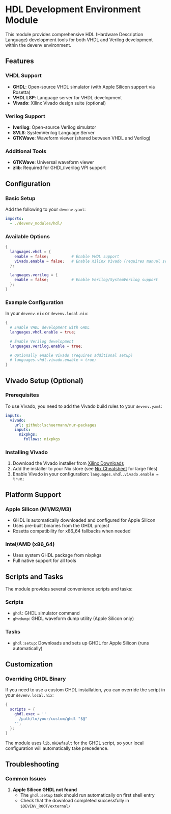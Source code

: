 # HDL Development Environment Module

This module provides comprehensive HDL (Hardware Description Language) development tools for both VHDL and Verilog development within the devenv environment.

## Features

### VHDL Support
- **GHDL**: Open-source VHDL simulator (with Apple Silicon support via Rosetta)
- **VHDL LSP**: Language server for VHDL development
- **Vivado**: Xilinx Vivado design suite (optional)

### Verilog Support
- **Iverilog**: Open-source Verilog simulator
- **SVLS**: SystemVerilog Language Server
- **GTKWave**: Waveform viewer (shared between VHDL and Verilog)

### Additional Tools
- **GTKWave**: Universal waveform viewer
- **zlib**: Required for GHDL/Iverilog VPI support

## Configuration

### Basic Setup

Add the following to your `devenv.yaml`:

```yaml
imports:
  - ./devenv_modules/hdl/
```

### Available Options

```nix
{
  languages.vhdl = {
    enable = false;          # Enable VHDL support
    vivado.enable = false;   # Enable Xilinx Vivado (requires manual setup)
  };

  languages.verilog = {
    enable = false;          # Enable Verilog/SystemVerilog support
  };
}
```

### Example Configuration

In your `devenv.nix` or `devenv.local.nix`:

```nix
{
  # Enable VHDL development with GHDL
  languages.vhdl.enable = true;

  # Enable Verilog development
  languages.verilog.enable = true;

  # Optionally enable Vivado (requires additional setup)
  # languages.vhdl.vivado.enable = true;
}
```

## Vivado Setup (Optional)

### Prerequisites

To use Vivado, you need to add the Vivado build rules to your `devenv.yaml`:

```yaml
inputs:
  vivado:
    url: github:lschuermann/nur-packages
    inputs:
      nixpkgs:
        follows: nixpkgs
```

### Installing Vivado

1. Download the Vivado installer from [Xilinx Downloads](https://www.xilinx.com/member/forms/download/xef.html?filename=Xilinx_Unified_2020.1_0602_1208.tar.gz)
2. Add the installer to your Nix store (see [Nix Cheatsheet](https://nixos.wiki/wiki/Cheatsheet#Adding_files_to_the_store) for large files)
3. Enable Vivado in your configuration: `languages.vhdl.vivado.enable = true;`

## Platform Support

### Apple Silicon (M1/M2/M3)
- GHDL is automatically downloaded and configured for Apple Silicon
- Uses pre-built binaries from the GHDL project
- Rosetta compatibility for x86_64 fallbacks when needed

### Intel/AMD (x86_64)
- Uses system GHDL package from nixpkgs
- Full native support for all tools

## Scripts and Tasks

The module provides several convenience scripts and tasks:

### Scripts
- `ghdl`: GHDL simulator command
- `ghwdump`: GHDL waveform dump utility (Apple Silicon only)

### Tasks
- `ghdl:setup`: Downloads and sets up GHDL for Apple Silicon (runs automatically)

## Customization

### Overriding GHDL Binary

If you need to use a custom GHDL installation, you can override the script in your `devenv.local.nix`:

```nix
{
  scripts = {
    ghdl.exec = ''
      /path/to/your/custom/ghdl "$@"
    '';
  };
}
```

The module uses `lib.mkDefault` for the GHDL script, so your local configuration will automatically take precedence.

## Troubleshooting

### Common Issues

1. **Apple Silicon GHDL not found**
   - The `ghdl:setup` task should run automatically on first shell entry
   - Check that the download completed successfully in `$DEVENV_ROOT/external/`
